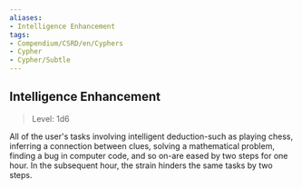 ```yaml
---
aliases:
- Intelligence Enhancement
tags:
- Compendium/CSRD/en/Cyphers
- Cypher
- Cypher/Subtle
---
```


  
## Intelligence Enhancement  
>Level: 1d6  
  
All of the user's tasks involving intelligent deduction-such as playing chess, inferring a connection between clues, solving a mathematical problem, finding a bug in computer code, and so on-are eased by two steps for one hour. In the subsequent hour, the strain hinders the same tasks by two steps.